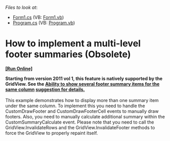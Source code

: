 <!-- default file list -->
*Files to look at*:

* [Form1.cs](./CS/Q33608/Form1.cs) (VB: [Form1.vb](./VB/Q33608/Form1.vb))
* [Program.cs](./CS/Q33608/Program.cs) (VB: [Program.vb](./VB/Q33608/Program.vb))
<!-- default file list end -->
# How to implement a multi-level footer summaries (Obsolete)
<!-- run online -->
**[[Run Online]](https://codecentral.devexpress.com/e405)**
<!-- run online end -->


<p><strong>Starting from version 2011 vol 1, this feature is natively supported by the GridView. See the <a href="https://www.devexpress.com/Support/Center/p/AS2570">Ability to show several footer summary items for the same column</a> <u>suggestion for details.</u></strong><br /><br />This example demonstrates how to display more than one summary item under the same column. To implement this you need to handle the CustomDrawFooter and CustomDrawFooterCell events to manually draw footers. Also, you need to manually calculate additional summary within the CustomSummaryCalculate event. Please note that you need to call the GridView.InvalidateRows and the GridView.InvalidateFooter methods to force the GridView to properly repaint itself.</p>
<p><br /><u></u></p>

<br/>


